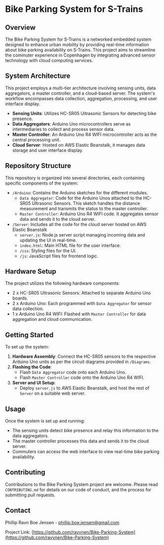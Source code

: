 # Bike Parking System for S-Trains

## Overview

The Bike Parking System for S-Trains is a networked embedded system designed to enhance urban mobility by providing real-time information about bike parking availability on S-Trains. This project aims to streamline the commuter experience in Copenhagen by integrating advanced sensor technology with cloud computing services.

## System Architecture

This project employs a multi-tier architecture involving sensing units, data aggregators, a master controller, and a cloud-based server. The system's workflow encompasses data collection, aggregation, processing, and user interface display.

- **Sensing Units**: Utilizes HC-SR05 Ultrasonic Sensors for detecting bike presence.
- **Data Aggregators**: Arduino Uno microcontrollers serve as intermediaries to collect and process sensor data.
- **Master Controller**: An Arduino Uno R4 WIFI microcontroller acts as the central processing unit.
- **Cloud Server**: Hosted on AWS Elastic Beanstalk, it manages data storage and user interface display.

## Repository Structure

This repository is organized into several directories, each containing specific components of the system:

- `/Arduino`: Contains the Arduino sketches for the different modules.
  - `Data Aggregator`: Code for the Arduino Unos attached to the HC-SR05 Ultrasonic Sensors. This sketch handles the distance measurement and transmits the status to the master controller.
  - `Master Controller`: Arduino Uno R4 WIFI code. It aggregates sensor data and sends it to the cloud server.
- `/Server`: Includes all the code for the cloud server hosted on AWS Elastic Beanstalk
  - `server.js`: Node.js server script managing incoming data and updating the UI in real-time.
  - `index.html`: Main HTML file for the user interface.
  - `/css`: Styling files for the UI.
  - `/js`: JavaScript files for frontend logic.

## Hardware Setup

The project utilizes the following hardware components:

- 2 x HC-SR05 Ultrasonic Sensors: Attached to separate Arduino Uno boards.
- 2 x Arduino Uno: Each programmed with `Data Aggregator` for sensor data collection.
- 1 x Arduino Uno R4 WIFI: Flashed with `Master Controller` for data aggregation and cloud communication.

## Getting Started

To set up the system:

1. **Hardware Assembly**: Connect the HC-SR05 sensors to the respective Arduino Uno units as per the circuit diagrams provided in `/Diagrams`.
2. **Flashing the Code**:
   - Flash `Data Aggregator` code onto each Arduino Uno.
   - Flash `Master Controller` code onto the Arduino Uno R4 WIFI.
3. **Server and UI Setup**:
   - Deploy `server.js` to AWS Elastic Beanstalk, and host the rest of `Server` on a suitable web server.

## Usage

Once the system is set up and running:

- The sensing units detect bike presence and relay this information to the data aggregators.
- The master controller processes this data and sends it to the cloud server.
- Commuters can access the web interface to view real-time bike parking availability.

## Contributing

Contributions to the Bike Parking System project are welcome. Please read `CONTRIBUTING.md` for details on our code of conduct, and the process for submitting pull requests.

## Contact

Phillip Ravn Boe Jensen - [phillip.boe.jensen@gmail.com](mailto:phillip.boe.jensen@gmail.com)

Project Link: [https://github.com/ravvnen/Bike-Parking-System](https://github.com/ravvnen/Bike-Parking-System)

